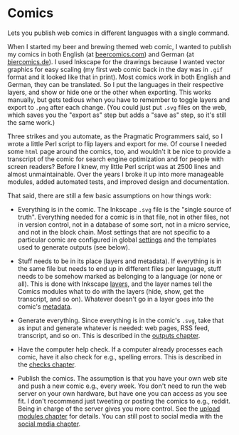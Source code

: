 # Comics

Lets you publish web comics in different languages with a single command.

When I started my beer and brewing themed web comic, I wanted to publish my
comics in both English (at [beercomics.com](https://beercomics.com)) and
German (at [biercomics.de](https://biercomics.de)). I used Inkscape for the
drawings because I wanted vector graphics for easy scaling (my first web
comic back in the day was in `.gif` format and it looked like that in
print). Most comics work in both English and German, they can be translated.
So I put the languages in their respective layers, and show or hide one or
the other when exporting. This works manually, but gets tedious when you
have to remember to toggle layers and export to `.png` after each change.
(You could just put `.svg` files on the web, which saves you the "export as"
step but adds a "save as" step, so it's still the same work.)

Three strikes and you automate, as the Pragmatic Programmers said, so I
wrote a little Perl script to flip layers and export for me. Of course I
needed some `html` page around the comics, too, and wouldn't it be nice to
provide a transcript of the comic for search engine optimization and for
people with screen readers? Before I knew, my little Perl script was at 2500
lines and almost unmaintainable. Over the years I broke it up into more
manageable modules, added automated tests, and improved design and
documentation.

That said, there are still a few basic assumptions on how things work:

- Everything is in the comic. The Inkscape `.svg` file is the "single source
  of truth". Everything needed for a comic is in that file, not in other
  files, not in version control, not in a database of some sort, not in a
  micro service, and not in the block chain. Most settings that are not specific
  to a particular comic are configured in global [settings](settings.md) and
  the templates used to generate outputs (see below).

- Stuff needs to be in its place (layers and metadata). If everything is in
  the same file but needs to end up in different files per language, stuff
  needs to be somehow marked as belonging to a language (or none or all).
  This is done with Inkscape [layers](layers.md), and the layer names tell
  the Comics modules what to do with the layers (hide, show, get the
  transcript, and so on). Whatever doesn't go in a layer goes into the
  comic's [metadata](metadata.md).

- Generate everything. Since everything is in the comic's `.svg`, take that
  as input and generate whatever is needed: web pages, RSS feed, transcript,
  and so on. This is described in the [outputs chapter](outputs.md).

- Have the computer help check. If a computer already processes each comic,
  have it also check for e.g., spelling errors. This is described in the
  [checks chapter](checks.md).

- Publish the comics. The assumption is that you have your own web site and
  push a new comic e.g., every week. You don't need to run the web server on
  your own hardware, but have one you can access as you see fit. I don't
  recommend just tweeting or posting the comics to e.g., reddit. Being in
  charge of the server gives you more control. See the [upload modules
  chapter](upload.md) for details. You can still post to social media with
  the [social media chapter](social.md).
